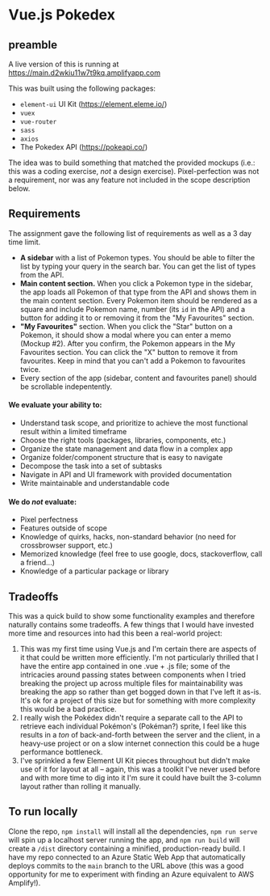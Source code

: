 # Vue.js Pokedex

## preamble

A live version of this is running at https://main.d2wkiu11w7t9kq.amplifyapp.com

This was built using the following packages:

* `element-ui` UI Kit (https://element.eleme.io/)
* `vuex`
* `vue-router`
* `sass`
* `axios`
* The Pokedex API (https://pokeapi.co/)

The idea was to build something that matched the provided mockups (i.e.: this was a coding exercise, _not_ a design exercise). Pixel-perfection was not a requirement, nor was any feature not included in the scope description below.

## Requirements 

The assignment gave the following list of requirements as well as a 3 day time limit.

* **A sidebar** with a list of Pokemon types. You should be able to filter the list by typing your query in the search bar. You can get the list of types from the API.
* **Main content section.** When you click a Pokemon type in the sidebar, the app loads all Pokemon of that type from the API and shows them in the main content section. Every Pokemon item should be rendered as a square and include Pokemon name, number (its `id` in the API) and a button for adding it to or removing it from the "My Favourites" section.
* **"My Favourites"** section. When you click the "Star" button on a Pokemon, it should show a modal where you can enter a memo (Mockup #2). After you confirm, the Pokemon appears in the My Favourites section. You can click the "X" button to remove it from favourites. Keep in mind that you can't add a Pokemon to favourites twice.
* Every section of the app (sidebar, content and favourites panel) should be scrollable indepentently.

#### We evaluate your ability to:
* Understand task scope, and prioritize to achieve the most functional result within a limited timeframe
* Choose the right tools (packages, libraries, components, etc.)
* Organize the state management and data flow in a complex app
* Organize folder/component structure that is easy to navigate
* Decompose the task into a set of subtasks
* Navigate in API and UI framework with provided documentation
* Write maintainable and understandable code

#### We do _not_ evaluate:
* Pixel perfectness
* Features outside of scope
* Knowledge of quirks, hacks, non-standard behavior (no need for crossbrowser support, etc.)
* Memorized knowledge (feel free to use google, docs, stackoverflow, call a friend...)
* Knowledge of a particular package or library

## Tradeoffs

This was a quick build to show some functionality examples and therefore naturally contains some tradeoffs. A few things that I would have invested more time and resources into had this been a real-world project:

1. This was my first time using Vue.js and I'm certain there are aspects of it that could be written more efficiently. I'm not particularly thrilled that I have the entire app contained in one .vue + .js file; some of the intricacies around passing states between components when I tried breaking the project up across multiple files for maintainability was breaking the app so rather than get bogged down in that I've left it as-is. It's ok for a project of this size but for something with more complexity this would be a bad practice.
1. I really wish the Pokédex didn't require a separate call to the API to retrieve each individual Pokémon's (Pokéman?) sprite, I feel like this results in a _ton_ of back-and-forth between the server and the client, in a heavy-use project or on a slow internet connection this could be a huge performance bottleneck.
1. I've sprinkled a few Element UI Kit pieces throughout but didn't make use of it for layout at all – again, this was a toolkit I've never used before and with more time to dig into it I'm sure it could have built the 3-column layout rather than rolling it manually.

## To run locally

Clone the repo, `npm install` will install all the dependencies, `npm run serve` will spin up a localhost server running the app, and `npm run build` will create a `/dist` directory containing a minified, production-ready build. I have my repo connected to an Azure Static Web App that automatically deploys commits to the `main` branch to the URL above (this was a good opportunity for me to experiment with finding an Azure equivalent to AWS Amplify!).
